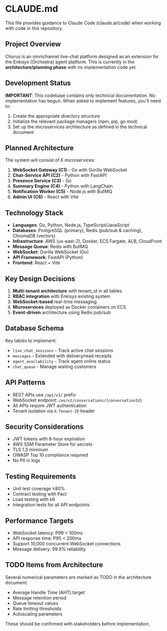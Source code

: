# CLAUDE.md

This file provides guidance to Claude Code (claude.ai/code) when working with code in this repository.

## Project Overview

Chorus is an omnichannel live-chat platform designed as an extension for the Enkisys (Orchestra) agent platform. This is currently in the **architecture/planning phase** with no implementation code yet.

## Development Status

**IMPORTANT**: This codebase contains only technical documentation. No implementation has begun. When asked to implement features, you'll need to:
1. Create the appropriate directory structure
2. Initialize the relevant package managers (npm, pip, go mod)
3. Set up the microservices architecture as defined in the technical document

## Planned Architecture

The system will consist of 6 microservices:

1. **WebSocket Gateway (C1)** - Go with Gorilla WebSocket
2. **Chat-Service API (C2)** - Python with FastAPI
3. **Presence Service (C3)** - Go
4. **Summary Engine (C4)** - Python with LangChain
5. **Notification Worker (C5)** - Node.js with BullMQ
6. **Admin UI (C6)** - React with Vite

## Technology Stack

- **Languages**: Go, Python, Node.js, TypeScript/JavaScript
- **Databases**: PostgreSQL (primary), Redis (pub/sub & caching), ChromaDB (vectors)
- **Infrastructure**: AWS (us-east-2), Docker, ECS Fargate, ALB, CloudFront
- **Message Queue**: Redis with BullMQ
- **WebSocket**: Gorilla WebSocket (Go)
- **API Framework**: FastAPI (Python)
- **Frontend**: React + Vite

## Key Design Decisions

1. **Multi-tenant architecture** with tenant_id in all tables
2. **RBAC integration** with Enkisys existing system
3. **WebSocket-based** real-time messaging
4. **Microservices** deployed as Docker containers on ECS
5. **Event-driven** architecture using Redis pub/sub

## Database Schema

Key tables to implement:
- `live_chat_sessions` - Track active chat sessions
- `messages` - Extended with delivery/read receipts
- `agent_availability` - Track agent online status
- `chat_queue` - Manage waiting customers

## API Patterns

- REST APIs use `/api/v1/` prefix
- WebSocket endpoint: `/ws/v1/conversations/{conversationId}`
- All APIs require JWT authentication
- Tenant isolation via `X-Tenant-ID` header

## Security Considerations

- JWT tokens with 6-hour expiration
- AWS SSM Parameter Store for secrets
- TLS 1.3 minimum
- OWASP Top 10 compliance required
- No PII in logs

## Testing Requirements

- Unit test coverage ≥80%
- Contract testing with Pact
- Load testing with k6
- Integration tests for all API endpoints

## Performance Targets

- WebSocket latency: P99 < 100ms
- API response time: P95 < 200ms
- Support 10,000 concurrent WebSocket connections
- Message delivery: 99.9% reliability

## TODO Items from Architecture

Several numerical parameters are marked as TODO in the architecture document:
- Average Handle Time (AHT) target
- Message retention period
- Queue timeout values
- Rate limiting thresholds
- Autoscaling parameters

These should be confirmed with stakeholders before implementation.